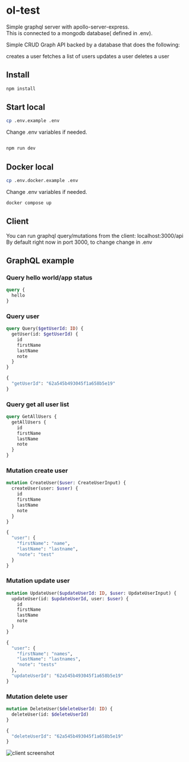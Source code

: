 # ol-test

Simple graphql server with apollo-server-express.<br>
This is connected to a mongodb database( defined in .env).

Simple CRUD Graph API backed by a database that does the following:

creates a user
fetches a list of users
updates a user
deletes a user

## Install

```bash
npm install
```

## Start local

```bash
cp .env.example .env
```

Change .env variables if needed.

```bash

npm run dev
```

## Docker local

```bash
cp .env.docker.example .env
```

Change .env variables if needed.

```bash
docker compose up
```

## Client

You can run graphql query/mutations from the client: localhost:3000/api<br>
By default right now in port 3000, to change change in .env

## GraphQL example

### Query hello world/app status

```graphql
query {
  hello
}
```

### Query user

```graphql
query Query($getUserId: ID) {
  getUser(id: $getUserId) {
    id
    firstName
    lastName
    note
  }
}
```

```graphql
{
  "getUserId": "62a545b493045f1a658b5e19"
}
```

### Query get all user list

```graphql
query GetAllUsers {
  getAllUsers {
    id
    firstName
    lastName
    note
  }
}
```

### Mutation create user

```graphql
mutation CreateUser($user: CreateUserInput) {
  createUser(user: $user) {
    id
    firstName
    lastName
    note
  }
}
```

```graphql
{
  "user": {
    "firstName": "name",
    "lastName": "lastname",
    "note": "test"
  }
}
```

### Mutation update user

```graphql
mutation UpdateUser($updateUserId: ID, $user: UpdateUserInput) {
  updateUser(id: $updateUserId, user: $user) {
    id
    firstName
    lastName
    note
  }
}
```

```graphql
{
  "user": {
    "firstName": "names",
    "lastName": "lastnames",
    "note": "tests"
  },
  "updateUserId": "62a545b493045f1a658b5e19"
}
```

### Mutation delete user

```graphql
mutation DeleteUser($deleteUserId: ID) {
  deleteUser(id: $deleteUserId)
}
```

```graphql
{
  "deleteUserId": "62a545b493045f1a658b5e19"
}
```

![client screenshot](https://i.postimg.cc/cdRHsjxV/Screen-Shot-2022-06-11-at-7-18-40-PM.png)
